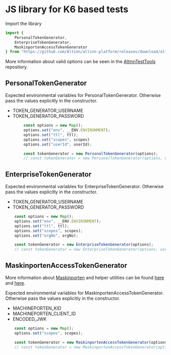 # JS library for K6 based tests

Import the library
```javascript
import {
    PersonalTokenGenerator,
    EnterpriseTokenGenerator,
    MaskinportenAccessTokenGenerator
} from "https://github.com/Altinn/altinn-platform/releases/download/altinn-k6-lib-0.0.4/index.js"
```

More information about valid options can be seen in the [AltinnTestTools](https://github.com/Altinn/AltinnTestTools?tab=readme-ov-file#usage) repository.



## PersonalTokenGenerator

Expected environmental variables for PersonalTokenGenerator. Otherwise pass the values explicitly in the constructor.
- TOKEN_GENERATOR_USERNAME
- TOKEN_GENERATOR_PASSWORD

```javascript
        const options = new Map();
        options.set("env", __ENV.ENVIRONMENT);
        options.set("ttl", ttl);
        options.set("scopes", scopes)
        options.set("userId", userId);

        const tokenGenerator = new PersonalTokenGenerator(options);
        // const tokenGenerator = new PersonalTokenGenerator(options, username, password);
```

## EnterpriseTokenGenerator

Expected environmental variables for EnterpriseTokenGenerator. Otherwise pass the values explicitly in the constructor.
- TOKEN_GENERATOR_USERNAME
- TOKEN_GENERATOR_PASSWORD

```javascript
    const options = new Map();
    options.set("env", __ENV.ENVIRONMENT);
    options.set("ttl", ttl);
    options.set("scopes", scopes);
    options.set("orgNo", orgNo);

    const tokenGenerator = new EnterpriseTokenGenerator(options);
    // const tokenGenerator = new EnterpriseTokenGenerator(options, username, password);
```

## MaskinportenAccessTokenGenerator

More information about [Maskinporten](https://docs.digdir.no/docs/Maskinporten/maskinporten_guide_apikonsument.html) and helper utilities can be found [here](https://docs.digdir.no/docs/Maskinporten/maskinporten_protocol_jwtgrant) and [here](https://github.com/Altinn/altinn-authorization-utils/tree/main/src/Altinn.Cli).

Expected environmental variables for MaskinportenAccessTokenGenerator. Otherwise pass the values explicitly in the constructor.
- MACHINEPORTEN_KID
- MACHINEPORTEN_CLIENT_ID
- ENCODED_JWK

```javascript
    const options = new Map();
    options.set("scopes", scopes);

    const tokenGenerator = new MaskinportenAccessTokenGenerator(options);
    // const tokenGenerator = new MaskinportenAccessTokenGenerator(options, machineportenKid, machineportenClientId, encodedJwk);
```
